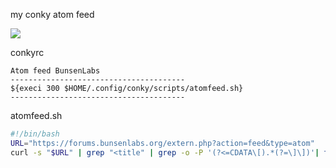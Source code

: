 
my conky atom feed

<img src="https://skandyn-sh.github.io/img/atom-feed.png"/>

conkyrc
```
Atom feed BunsenLabs
---------------------------------------
${execi 300 $HOME/.config/conky/scripts/atomfeed.sh}
---------------------------------------
```
atomfeed.sh
```bash
#!/bin/bash
URL="https://forums.bunsenlabs.org/extern.php?action=feed&type=atom"
curl -s "$URL" | grep "<title" | grep -o -P '(?<=CDATA\[).*(?=\]\])'| tail -n +2 | head -n 7 | sed 's/^//'
```

